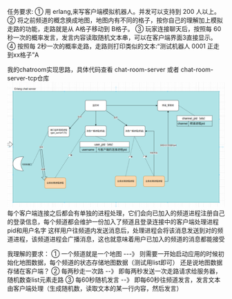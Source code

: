 任务要求:
① 用 erlang,来写客户端模拟机器人。并发可以支持到 200 人以上。 
② 将之前频道的概念换成地图，地图内有不同的格子，按你自己的理解加上模拟走路的功能，走路就是从 A格子移动到 B格子。
③ 玩家连接聊天后，按照每 60秒一次的概率发言，发言内容读取随机文本串，可以在客户端界面3直接显示。
④ 按照每 2秒一次的概率走路，走路则打印类似的文本:“测试机器人 0001 正走到xx格子”A


我的chatroom实现思路，具体代码查看 chat-room-server 或者 chat-room-server-tcp仓库
![](./images/chat-room-struction.png)
每个客户端连接之后都会有单独的进程处理，它们会向已加入的频道进程注册自己的登录信息，每个频道都会维护一份加入了频道且登录连接中的客户端处理进程pid和用户名字
这样用户往频道内发送消息后，处理进程会将该消息发送到对的频道进程，该频道进程会广播消息，这也就意味着用户已加入的频道的消息都能接受

我理解的要求：
① 一个频道就是一个地图  ---》 则需要一开始启动应用的时候初始化地图数据，每个频道的状态存储地图数据（测试用list即可） 还是说地图数据存储在客户端？
② 每两秒走一次路 --》 即每两秒发送一次走路请求给服务器，随机数查list元素走路
③ 每60秒随机发言 --》 即每60秒往频道发言，发言文本由客户端处理（生成随机数，读取文本的某一行内容，然后发言）

